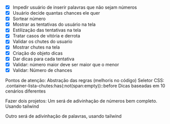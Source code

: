 - [X] Impedir usuário de inserir palavras que não sejam números
- [X] Usuário decide quantas chances ele quer
- [X] Sortear número
- [X] Mostrar as tentativas do usuário na tela
- [X] Estilização das tentativas na tela
- [X] Tratar casos de vitória e derrota
- [X] Validar os chutes do usuario
- [X] Mostrar chutes na tela
- [X] Criação do objeto dicas
- [X] Dar dicas para cada tentativa
- [X] Validar: número maior deve ser maior que o menor
- [X] Validar: Número de chances

Pontos de atenção:
Abstração das regras (melhoris no código)
Seletor CSS: .container-lista-chutes:has(:not(span:empty))::before
Dicas baseadas em 10 cenários diferentes


Fazer dois projetos:
Um será de adivinhação de números bem completo. Usando tailwind

Outro será de adivinhação de palavras, usando tailwind
